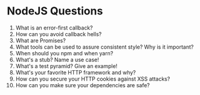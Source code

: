 # NodeJS Questions

1. What is an error-first callback?
1. How can you avoid callback hells?
1. What are Promises?
1. What tools can be used to assure consistent style? Why is it important?
1. When should you npm and when yarn?
1. What's a stub? Name a use case!
1. What's a test pyramid? Give an example!
1. What's your favorite HTTP framework and why?
1. How can you secure your HTTP cookies against XSS attacks?
1. How can you make sure your dependencies are safe?

